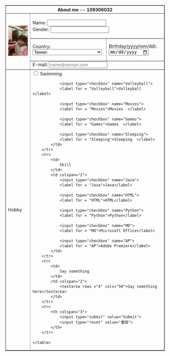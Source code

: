 <html>
<head>
	<meta charset="utf-8">
	<title>
		About me -- 109306032
	</title>
</head>
<body>
	<table border= "1">
		<tr>
			<th colspan='3'>
				About me -- 109306032
			</th>
		</tr>
		<tr>
			<td rowspan='3'>
				<img src="Cutie.jpeg" width="200">
			</td>
			<td colspan='2'>
				<br>
				Name: <input type="text" name="txt"> <br>
				Gender: <input type="" name="">
				<p> </p>
			</td>
		</tr>
			<td>
				<p> </p>
				<label for ="country"> Country: </label>
				<select name ="country" id = "country">
					<option value = "Taiwan">Taiwan</option>
					<option value = "Indonesia">Indonesia</option>
					<option value = "China">China</option>
					<option value = "USA">USA</option>
					<option value = "Others">Other equally important countries</option>
				</select>
				<p> </p>
			</td>
			<td>
				Birthday(yyyy/mm/dd): <input type="date" name="bday">
			</td>
		<tr>
			<td colspan="2">
				E-mail: <input type="email" placeholder="name@domain.com">
			</td>
		</tr>
		<tr>
			<td>
				Hobby
			</td>
			<td colspan="2">
				<input type="checkbox" name="Swimming">
				<label for = "Swimming">Swimming  </label>

				<input type="checkbox" name="Volleyball">
				<label for = "Volleyball">Volleyball  </label>

				<input type="checkbox" name="Movies">
				<label for = "Movies">Movies  </label>

				<input type="checkbox" name="Games">
				<label for = "Games">Games  </label>

				<input type="checkbox" name="Sleeping">
				<label for = "Sleeping">Sleeping  </label>
			</td>
		</tr>
		<tr>
			<td>
				Skill
			</td>
			<td colspan="2">
				<input type="checkbox" name="Java">
				<label for = "Java">Java</label>
			
				<input type="checkbox" name="HTML">
				<label for = "HTML">HTML</label>
			
				<input type="checkbox" name="Python">
				<label for = "Python">Python</label>

				<input type="checkbox" name="MO">
				<label for = "MO">Microsoft Office</label>

				<input type="checkbox" name="AP">
				<label for = "AP">Adobe Premiere</label>
			</td>
		</tr>
		<tr>
			<td>
				Say something
			</td>
			<td colspan="2">
				<textarea rows ="4" cols="50">Say something here</textarea>
			</td>
		</tr>
		<tr>
			<th colspan="3">
				<input type="submit" value="Submit">
				<input type="reset" value="重設">
			</th>
		</tr>

	</table>

</body>
</html>

